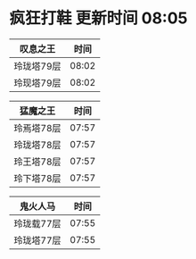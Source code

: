 # 疯狂打鞋 更新时间 08:05

| 叹息之王   | 时间    |
|--------|-------|
| 玲珑塔79层 | 08:02 |
| 玲现塔79层 | 08:02 |

| 猛魔之王   | 时间    |
|--------|-------|
| 玲焉塔78层 | 07:57 |
| 玲珑塔78层 | 07:57 |
| 玲王塔78层 | 07:57 |
| 玲下塔78层 | 07:57 |

| 鬼火人马   | 时间    |
|--------|-------|
| 玲珑载77层 | 07:55 |
| 玲珑塔77层 | 07:55 |